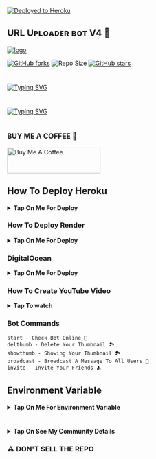 [![Deployed to Heroku ](https://www.herokucdn.com/deploy/button.svg)](https://heroku.com/deploy?template=https://github.com/Jessythopa/UPLOADER-BOT-V4)


## URL Uᴘʟᴏᴀᴅᴇʀ ʙᴏᴛ V4 🚀


[![logo](https://graph.org/file/a7af2d3ece56bbb1297aa.jpg)](https://telegram.dog/UploadLinkToFileBot)

[![GitHub forks](https://img.shields.io/github/forks/LISA-KOREA/UPLOADER-BOT-V4?&style=flat-square&logo=github)](https://github.com/LISA-KOREA/UPLOADER-BOT-V4/fork)
![Repo Size](https://img.shields.io/github/repo-size/LISA-KOREA/UPLOADER-BOT-V4?&style=flat-square&logo=github)
[![GitHub stars](https://img.shields.io/github/stars/LISA-KOREA/UPLOADER-BOT-V4?&style=flat-square&logo=github)](https://github.com/LISA-KOREA/UPLOADER-BOT-V4/stargazers)

#
<a href="https://github.com/LISA-KOREA"><img src="https://readme-typing-svg.herokuapp.com?font=Fira+Code&weight=47000&size=40&pause=1000&color=063EFF&random=false&width=750&lines=WELCOME+TO+URL+UPLOADER+BOT+V4+%F0%9F%9A%80;MADE+BY+%40NT_BOT_CHANNEL+;FOLLOW+ME+%E2%9D%A4%EF%B8%8F" alt="Typing SVG" /></a>
#

#
<a href="https://github.com/LISA-KOREA"><img src="https://readme-typing-svg.herokuapp.com?font=Fira+Code&weight=47000&size=40&pause=1000&color=FF0000&random=false&width=500&height=55&lines=GIVE+ME+A+STAR" alt="Typing SVG" /></a>

#

### BUY ME A COFFEE 🥹
<a href="https://www.buymeacoffee.com/lisakorean" target="_blank"><img src="https://cdn.buymeacoffee.com/buttons/v2/arial-yellow.png" alt="Buy Me A Coffee" style="height: 60px !important;width: 217px !important;" ></a>



## How To Deploy Heroku

<b><details><summary>Tap On Me For Deploy</summary>

#

  ㅤ ㅤ   ㅤ <a href="https://github.com/LISA-KOREA/UPLOADER-BOT-V4/fork"><img alt="Fork and deploy" src="https://img.shields.io/badge/-Fork%20And%20Deploy-black?style=for-the-badge&logo=github&logoColor=white"/></a> 

#
  ㅤ<a href="https://dashboard.heroku.com/new?template=https%3A%2F%2Fgithub.com%2FLISA-KOREA%2FUPLOADER-BOT-V4"><img alt="heroku" src="https://img.shields.io/badge/-Deploy%20To%20Heroku-purple?style=for-the-badge&logo=heroku&logoColor=white"/></a> 

</b>
</details>

### How To Deploy Render

<b><details><summary>Tap On Me For Deploy</summary>

- Runtime : `Python 3`
- Build Command : `pip install -r requirements.txt`
- Start Command : `gunicorn app:app & python3 bot.py`
- Go to https://uptimerobot.com/ and add a monitor to keep your bot alive
- Use these settings when adding a monitor

![](https://graph.org/file/899036d51bcd4defaa34e.jpg)



</b>
</details>

### DigitalOcean
<b><details><summary>Tap On Me For Deploy</summary>

- Run Command : `gunicorn app:app & python3 bot.py`
- Worker : `python3 bot.py`


</b>
</details>

### How To Create YouTube Video

<b><details><summary>Tap To watch</summary>

### Heroku Video
<a href="https://youtu.be/oIUXoIk59dU?feature=shared"><img alt="how to create" src="https://img.shields.io/badge/-YouTube-red?style=for-the-badge&logo=youtube&logoColor=white"/></a> 

### Render Video
<a href="https://youtu.be/NYvMsC5Y_oI?feature=shared"><img alt="how to create" src="https://img.shields.io/badge/-YouTube-red?style=for-the-badge&logo=youtube&logoColor=white"/></a>

### DigitalOcean
<a href="https://youtu.be/pp2uB8lXqmQ?si=WtSco2lWTDQWA0fU"><img alt="how to create" src="https://img.shields.io/badge/-YouTube-red?style=for-the-badge&logo=youtube&logoColor=white"/></a>

</b>
</details>



### Bot Commands 
```
start - Check Bot Online 🔔
delthumb - Delete Your Thumbnail 🏞
showthumb - Showing Your Thumbnail 🏞
broadcast - Broadcast A Message To All Users 🌝
invite - Invite Your Friends 🫂
```

## Environment Variable

<b><details><summary>Tap On Me For Environment Variable</summary>

* `APP_ID` Get it From mytelegram.org

* `API_HASH` Get it From mytelegram.org

* `BOT_TOKEN` Get it from [@Botfather](https://t.me/botfather)

* `DATABASE_URL` Get It From MongoDB Web
Check How To Make MONGODB URL or [YouTube](https://youtu.be/VudXkbirhM8?feature=shared)

* `OWNER_ID` Your telegram I'd use this bot [@UploadLinkToFileBot](https://telegram.dog/UploadLinkToFileBot) and use `/info`

* `LOG_CHANNEL` Create a Private Channel and Send Any Message To That Channel and Forward to [@MissRose_bot](https://t.me/MissRose_bot) to Get Channel Id

* `UPDATES_CHANNEL` Get it From [@MissRose_bot](https://t.me/MissRose_bot)

</b>
</details>

#

<b><details><summary>Tap On See My Community Details</summary>

- YouTube Channel : [Telegram Bots 🤖](https://youtube.com/@NTBOT?feature=shared)
- Telegram Channel : [NT Bots ❤️‍🩹](https://t.me/NT_BOT_CHANNEL)
- Telegram Group : [NT Bots Support 🎗️](https://t.me/NT_BOTS_SUPPORT)
- URL Uploader Bot : [Uploader Bot 🚀](https://t.me/UploadLinkToFileBot)
- My Tg Id : [Lisa 👑](https://t.me/LISA_FAN_LK)

</b>
</details>

### ⚠️ DON'T SELL THE REPO ###


